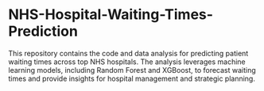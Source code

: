 # NHS-Hospital-Waiting-Times-Prediction
This repository contains the code and data analysis for predicting patient waiting times across top NHS hospitals. The analysis leverages machine learning models, including Random Forest and XGBoost, to forecast waiting times and provide insights for hospital management and strategic planning.
